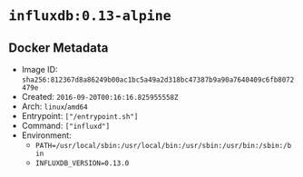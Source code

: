 # `influxdb:0.13-alpine`

## Docker Metadata

- Image ID: `sha256:812367d8a86249b00ac1bc5a49a2d318bc47387b9a90a7640409c6fb8072479e`
- Created: `2016-09-20T00:16:16.825955558Z`
- Arch: `linux`/`amd64`
- Entrypoint: `["/entrypoint.sh"]`
- Command: `["influxd"]`
- Environment:
  - `PATH=/usr/local/sbin:/usr/local/bin:/usr/sbin:/usr/bin:/sbin:/bin`
  - `INFLUXDB_VERSION=0.13.0`
